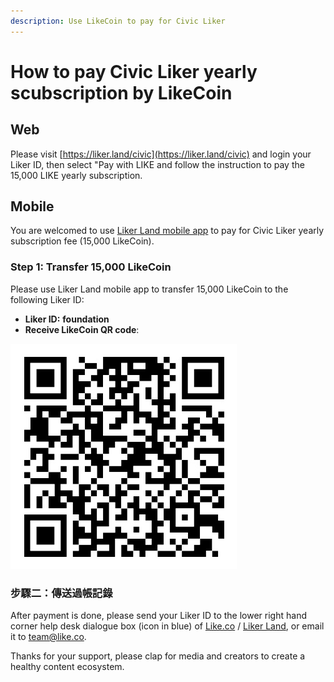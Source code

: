 ```yaml
---
description: Use LikeCoin to pay for Civic Liker
---
```


# How to pay Civic Liker yearly scubscription by LikeCoin

## Web

Please visit [https://liker.land/civic](https://liker.land/civic)
 and login your Liker ID, then select "Pay with LIKE and follow the instruction to pay the 15,000 LIKE yearly subscription.

## Mobile

You are welcomed to use [Liker Land mobile app](https://docs.like.co/user-guide/liker-land/liker-land-mobile-app) to pay for Civic Liker yearly subscription fee \(15,000 LikeCoin\). 

### Step 1: Transfer 15,000 LikeCoin

Please use Liker Land mobile app to transfer 15,000 LikeCoin to the following Liker ID:

* **Liker ID:** **foundation**
* **Receive LikeCoin QR code**:

![Liker ID: foundation](../../.gitbook/assets/img_0803.jpg)

### 步驟二：傳送過帳記錄

After payment is done, please send your Liker ID to the lower right hand corner help desk dialogue box \(icon in blue\) of [Like.co](https://like.co/) / [Liker Land](https://liker.land/), or email it to [team@like.co](mailto:team@like.co).

Thanks for your support, please clap for media and creators to create a healthy content ecosystem.

